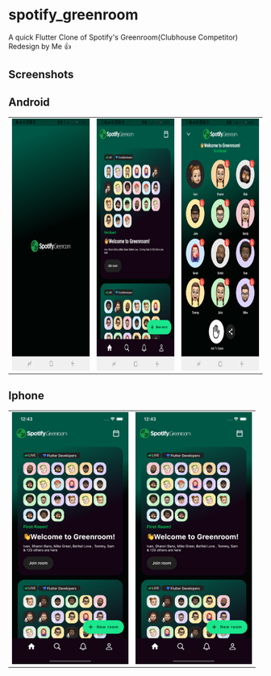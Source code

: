 # spotify_greenroom

A quick Flutter Clone of Spotify's Greenroom(Clubhouse Competitor) Redesign by Me 👍

## Screenshots
## Android
<table>
    <td>
     <img src="assets/screenshots/flutter_03.png/" height="500em" />
    </td>
    <td>
      <img src="assets/screenshots/flutter_01.png/" height="500em" />
    </td>
    <td>
      <img src="assets/screenshots/flutter_02.png/" height="500em" />
    </td>
  </tr>
</table>

## Iphone
<table>
    <td>
      <img src="assets/screenshots/iphonescreenshot 1.png" height="500em" />
    </td>
    <td>
      <img src="assets/screenshots/iphonescreenshot 1.png/" height="500em" />
    </td>
  </tr>
</table>
